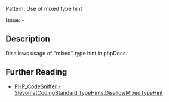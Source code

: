Pattern: Use of mixed type hint

Issue: -

## Description

Disallows usage of "mixed" type hint in phpDocs.

## Further Reading

* [PHP_CodeSniffer - SlevomatCodingStandard.TypeHints.DisallowMixedTypeHint](https://github.com/slevomat/coding-standard/blob/master/doc/type-hints.md#slevomatcodingstandardtypehintsdisallowmixedtypehint)